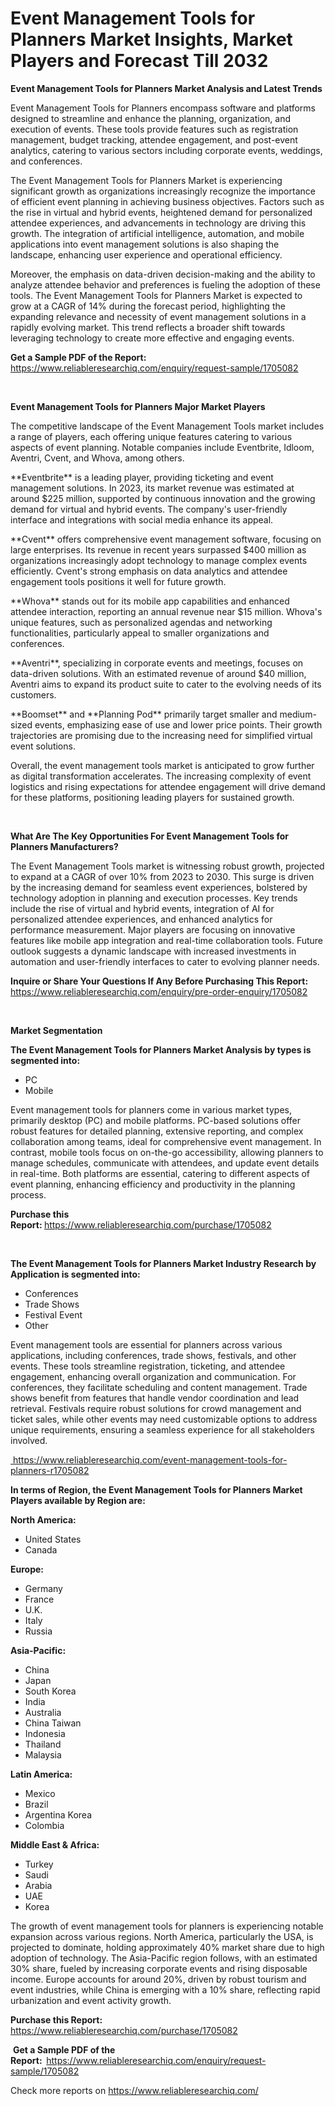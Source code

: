 <p><h1>Event Management Tools for Planners Market Insights, Market Players and Forecast Till 2032</h1></p><p><strong>Event Management Tools for Planners Market Analysis and Latest Trends</strong></p>
<p><p>Event Management Tools for Planners encompass software and platforms designed to streamline and enhance the planning, organization, and execution of events. These tools provide features such as registration management, budget tracking, attendee engagement, and post-event analytics, catering to various sectors including corporate events, weddings, and conferences.</p><p>The Event Management Tools for Planners Market is experiencing significant growth as organizations increasingly recognize the importance of efficient event planning in achieving business objectives. Factors such as the rise in virtual and hybrid events, heightened demand for personalized attendee experiences, and advancements in technology are driving this growth. The integration of artificial intelligence, automation, and mobile applications into event management solutions is also shaping the landscape, enhancing user experience and operational efficiency.</p><p>Moreover, the emphasis on data-driven decision-making and the ability to analyze attendee behavior and preferences is fueling the adoption of these tools. The Event Management Tools for Planners Market is expected to grow at a CAGR of 14% during the forecast period, highlighting the expanding relevance and necessity of event management solutions in a rapidly evolving market. This trend reflects a broader shift towards leveraging technology to create more effective and engaging events.</p></p>
<p><strong>Get a Sample PDF of the Report:&nbsp;</strong> <a href="https://www.reliableresearchiq.com/enquiry/request-sample/1705082?utm_campaign=1837&utm_medium=2&utm_source=Github&utm_content=ia&utm_term=09012025&utm_id=event-management-tools-for-planners">https://www.reliableresearchiq.com/enquiry/request-sample/1705082</a></p>
<p>&nbsp;</p>
<p><strong>Event Management Tools for Planners Major Market Players</strong></p>
<p><p>The competitive landscape of the Event Management Tools market includes a range of players, each offering unique features catering to various aspects of event planning. Notable companies include Eventbrite, Idloom, Aventri, Cvent, and Whova, among others.</p><p>**Eventbrite** is a leading player, providing ticketing and event management solutions. In 2023, its market revenue was estimated at around $225 million, supported by continuous innovation and the growing demand for virtual and hybrid events. The company's user-friendly interface and integrations with social media enhance its appeal.</p><p>**Cvent** offers comprehensive event management software, focusing on large enterprises. Its revenue in recent years surpassed $400 million as organizations increasingly adopt technology to manage complex events efficiently. Cvent's strong emphasis on data analytics and attendee engagement tools positions it well for future growth.</p><p>**Whova** stands out for its mobile app capabilities and enhanced attendee interaction, reporting an annual revenue near $15 million. Whova's unique features, such as personalized agendas and networking functionalities, particularly appeal to smaller organizations and conferences.</p><p>**Aventri**, specializing in corporate events and meetings, focuses on data-driven solutions. With an estimated revenue of around $40 million, Aventri aims to expand its product suite to cater to the evolving needs of its customers.</p><p>**Boomset** and **Planning Pod** primarily target smaller and medium-sized events, emphasizing ease of use and lower price points. Their growth trajectories are promising due to the increasing need for simplified virtual event solutions.</p><p>Overall, the event management tools market is anticipated to grow further as digital transformation accelerates. The increasing complexity of event logistics and rising expectations for attendee engagement will drive demand for these platforms, positioning leading players for sustained growth.</p></p>
<p>&nbsp;</p>
<p><strong>What Are The Key Opportunities For Event Management Tools for Planners Manufacturers?</strong></p>
<p><p>The Event Management Tools market is witnessing robust growth, projected to expand at a CAGR of over 10% from 2023 to 2030. This surge is driven by the increasing demand for seamless event experiences, bolstered by technology adoption in planning and execution processes. Key trends include the rise of virtual and hybrid events, integration of AI for personalized attendee experiences, and enhanced analytics for performance measurement. Major players are focusing on innovative features like mobile app integration and real-time collaboration tools. Future outlook suggests a dynamic landscape with increased investments in automation and user-friendly interfaces to cater to evolving planner needs.</p></p>
<p><strong>Inquire or Share Your Questions If Any Before Purchasing This Report:</strong> <a href="https://www.reliableresearchiq.com/enquiry/pre-order-enquiry/1705082?utm_campaign=1837&utm_medium=2&utm_source=Github&utm_content=ia&utm_term=09012025&utm_id=event-management-tools-for-planners">https://www.reliableresearchiq.com/enquiry/pre-order-enquiry/1705082</a></p>
<p>&nbsp;</p>
<p><strong>Market Segmentation</strong></p>
<p><strong>The Event Management Tools for Planners Market Analysis by types is segmented into:</strong></p>
<p><ul><li>PC</li><li>Mobile</li></ul></p>
<p><p>Event management tools for planners come in various market types, primarily desktop (PC) and mobile platforms. PC-based solutions offer robust features for detailed planning, extensive reporting, and complex collaboration among teams, ideal for comprehensive event management. In contrast, mobile tools focus on on-the-go accessibility, allowing planners to manage schedules, communicate with attendees, and update event details in real-time. Both platforms are essential, catering to different aspects of event planning, enhancing efficiency and productivity in the planning process.</p></p>
<p><strong>Purchase this Report:&nbsp;</strong><a href="https://www.reliableresearchiq.com/purchase/1705082?utm_campaign=1837&utm_medium=2&utm_source=Github&utm_content=ia&utm_term=09012025&utm_id=event-management-tools-for-planners">https://www.reliableresearchiq.com/purchase/1705082</a></p>
<p>&nbsp;</p>
<p><strong>The Event Management Tools for Planners Market Industry Research by Application is segmented into:</strong></p>
<p><ul><li>Conferences</li><li>Trade Shows</li><li>Festival Event</li><li>Other</li></ul></p>
<p><p>Event management tools are essential for planners across various applications, including conferences, trade shows, festivals, and other events. These tools streamline registration, ticketing, and attendee engagement, enhancing overall organization and communication. For conferences, they facilitate scheduling and content management. Trade shows benefit from features that handle vendor coordination and lead retrieval. Festivals require robust solutions for crowd management and ticket sales, while other events may need customizable options to address unique requirements, ensuring a seamless experience for all stakeholders involved.</p></p>
<p><a href="https://www.reliableresearchiq.com/event-management-tools-for-planners-r1705082?utm_campaign=1837&utm_medium=2&utm_source=Github&utm_content=ia&utm_term=09012025&utm_id=event-management-tools-for-planners">&nbsp;https://www.reliableresearchiq.com/event-management-tools-for-planners-r1705082</a></p>
<p><strong>In terms of Region, the Event Management Tools for Planners Market Players available by Region are:</strong></p>
<p>
    <p> <strong> North America: </strong>
        <ul>
            <li>United States</li>
            <li>Canada</li>
        </ul>
        </p> 
    <p> <strong> Europe: </strong>
        <ul>
            <li>Germany</li>
            <li>France</li>
            <li>U.K.</li>
            <li>Italy</li>
            <li>Russia</li>
        </ul>
        </p> 
    <p> <strong> Asia-Pacific: </strong>
        <ul>
            <li>China</li>
            <li>Japan</li>
            <li>South Korea</li>
            <li>India</li>
            <li>Australia</li>
            <li>China Taiwan</li>
            <li>Indonesia</li>
            <li>Thailand</li>
            <li>Malaysia</li>
        </ul>
        </p> 
    <p> <strong> Latin America: </strong>
        <ul>
            <li>Mexico</li>
            <li>Brazil</li>
            <li>Argentina Korea</li>
            <li>Colombia</li>
        </ul>
        </p> 
    <p> <strong> Middle East & Africa: </strong>
        <ul>
            <li>Turkey</li>
            <li>Saudi</li>
            <li>Arabia</li>
            <li>UAE</li>
            <li>Korea</li>
        </ul>
    </p>
    </p>
<p><p>The growth of event management tools for planners is experiencing notable expansion across various regions. North America, particularly the USA, is projected to dominate, holding approximately 40% market share due to high adoption of technology. The Asia-Pacific region follows, with an estimated 30% share, fueled by increasing corporate events and rising disposable income. Europe accounts for around 20%, driven by robust tourism and event industries, while China is emerging with a 10% share, reflecting rapid urbanization and event activity growth.</p></p>
<p><strong>Purchase this Report: </strong><a href="https://www.reliableresearchiq.com/purchase/1705082?utm_campaign=1837&utm_medium=2&utm_source=Github&utm_content=ia&utm_term=09012025&utm_id=event-management-tools-for-planners">https://www.reliableresearchiq.com/purchase/1705082</a></p>
<p>&nbsp;<strong>Get a Sample PDF of the Report:&nbsp;&nbsp;</strong><a href="https://www.reliableresearchiq.com/enquiry/request-sample/1705082?utm_campaign=1837&utm_medium=2&utm_source=Github&utm_content=ia&utm_term=09012025&utm_id=event-management-tools-for-planners">https://www.reliableresearchiq.com/enquiry/request-sample/1705082</a></p>
<p><strong></strong></p>
<p>Check more reports on <a href="https://www.reliableresearchiq.com/?utm_campaign=1837&utm_medium=2&utm_source=Github&utm_content=ia&utm_term=09012025&utm_id=event-management-tools-for-planners">https://www.reliableresearchiq.com/</a></p>